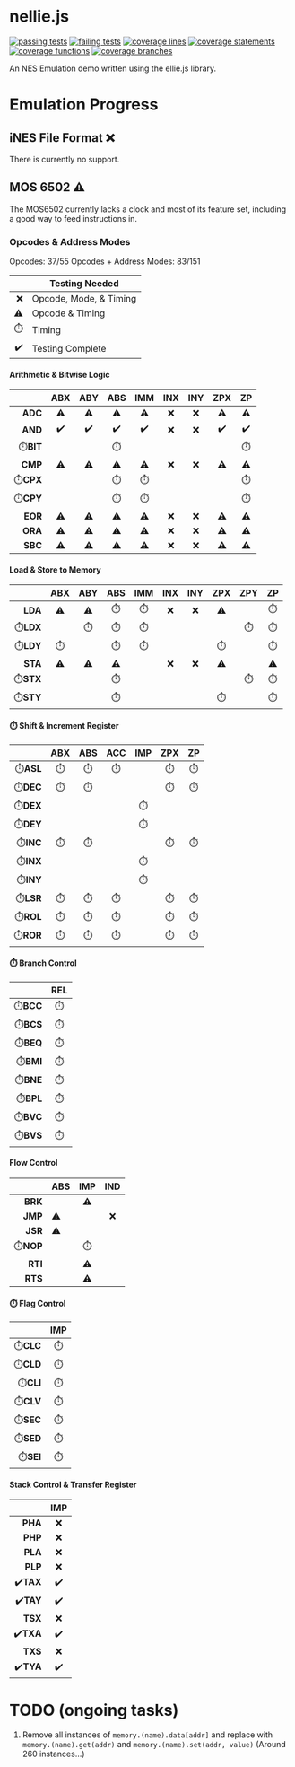# nellie.js
[![passing tests](https://img.shields.io/badge/dynamic/json?color=success&label=Tests&query=stats.passes&suffix=%20passing&url=https%3A%2F%2Fellieproject.github.io%2Fnellie.js%2Fcurrent%2Ftests%2Fresults.json&logo=github&logoColor=white)](https://ellieproject.github.io/nellie.js/current/tests/results.html)
[![failing tests](https://img.shields.io/badge/dynamic/json?color=critical&label=Tests&query=stats.failures&suffix=%20failing&url=https%3A%2F%2Fellieproject.github.io%2Fnellie.js%2Fcurrent%2Ftests%2Fresults.json&logo=github&logoColor=white)](https://ellieproject.github.io/nellie.js/current/tests/results.html)
[![coverage lines](https://img.shields.io/badge/dynamic/json?color=informational&label=Coverage&query=total.lines.pct&suffix=%25%20lines&url=https%3A%2F%2Fellieproject.github.io%2Fnellie.js%2Fcurrent%2Fcoverage%2Fcoverage-summary.json&logo=github&logoColor=white)](https://ellieproject.github.io/nellie.js/current/coverage)
[![coverage statements](https://img.shields.io/badge/dynamic/json?color=informational&label=Coverage&query=total.statements.pct&suffix=%25%20statements&url=https%3A%2F%2Fellieproject.github.io%2Fnellie.js%2Fcurrent%2Fcoverage%2Fcoverage-summary.json&logo=github&logoColor=white)](https://ellieproject.github.io/nellie.js/current/coverage)
[![coverage functions](https://img.shields.io/badge/dynamic/json?color=informational&label=Coverage&query=total.functions.pct&suffix=%25%20functions&url=https%3A%2F%2Fellieproject.github.io%2Fnellie.js%2Fcurrent%2Fcoverage%2Fcoverage-summary.json&logo=github&logoColor=white)](https://ellieproject.github.io/nellie.js/current/coverage)
[![coverage branches](https://img.shields.io/badge/dynamic/json?color=informational&label=Coverage&query=total.branches.pct&suffix=%25%20branches&url=https%3A%2F%2Fellieproject.github.io%2Fnellie.js%2Fcurrent%2Fcoverage%2Fcoverage-summary.json&logo=github&logoColor=white)](https://ellieproject.github.io/nellie.js/current/coverage)

An NES Emulation demo written using the ellie.js library.

# Emulation Progress

## iNES File Format ❌

There is currently no support.

## MOS 6502 ⚠️

The MOS6502 currently lacks a clock and most of its feature set, including a good way to feed instructions in.

### Opcodes & Address Modes

Opcodes: 37/55
Opcodes + Address Modes: 83/151

|    | Testing Needed         |
|---:|------------------------|
| ❌ | Opcode, Mode, & Timing |
| ⚠️ | Opcode & Timing        |
| ⏱️ | Timing                 |
| ✔️ | Testing Complete       |

#### Arithmetic & Bitwise Logic

|           | ABX | ABY | ABS | IMM | INX | INY | ZPX | ZP  |
|----------:|:---:|:---:|:---:|:---:|:---:|:---:|:---:|:---:|
|   **ADC** | ⚠️ |  ⚠️ | ⚠️  |  ⚠️ | ❌  | ❌  | ⚠️ | ⚠️  |
|   **AND** | ✔️ |  ✔️ | ✔️  |  ✔️ | ❌  | ❌  | ✔️ | ✔️  |
| ⏱️**BIT** |    |      | ⏱️  |     |     |     |     | ⏱️  |
|   **CMP** | ⚠️ |  ⚠️ | ⚠️  |  ⚠️ | ❌  | ❌  | ⚠️ | ⚠️  |
| ⏱️**CPX** |    |      | ⏱️  |  ⏱️ |     |     |     | ⏱️  |
| ⏱️**CPY** |    |      | ⏱️  |  ⏱️ |     |     |     | ⏱️  |
|   **EOR** | ⚠️ |  ⚠️ | ⚠️  |  ⚠️ | ❌  | ❌  | ⚠️ | ⚠️  |
|   **ORA** | ⚠️ |  ⚠️ | ⚠️  |  ⚠️ | ❌  | ❌  | ⚠️ | ⚠️  |
|   **SBC** | ⚠️ |  ⚠️ | ⚠️  |  ⚠️ | ❌  | ❌  | ⚠️ | ⚠️  |

#### Load & Store to Memory

|           | ABX | ABY | ABS | IMM | INX | INY | ZPX | ZPY | ZP  |
|----------:|:---:|:---:|:---:|:---:|:---:|:---:|:---:|:---:|:---:|
|   **LDA** | ⚠️  | ⚠️ |  ⏱️ |  ⏱️  | ❌ |  ❌ |  ⚠️ |     | ⏱️ |
| ⏱️**LDX** |     | ⏱️ |  ⏱️ |  ⏱️  |     |     |     |  ⏱️ | ⏱️ |
| ⏱️**LDY** | ⏱️  |    |  ⏱️ |  ⏱️  |     |     |  ⏱️ |     | ⏱️ |
|   **STA** | ⚠️  | ⚠️ | ⚠️ |      |  ❌ |  ❌ |  ⚠️ |     | ⚠️ |
| ⏱️**STX** |     |    |  ⏱️ |      |     |     |     |  ⏱️ | ⏱️ |
| ⏱️**STY** |     |    |  ⏱️ |      |     |     |  ⏱️ |     | ⏱️ |

#### ⏱️ Shift & Increment Register

|           | ABX | ABS | ACC | IMP | ZPX | ZP |
|----------:|:---:|:---:|:---:|:---:|:---:|:---:|
| ⏱️**ASL** |  ⏱️ | ⏱️  |  ⏱️ |     |  ⏱️ | ⏱️ |
| ⏱️**DEC** |  ⏱️ | ⏱️  |     |     |  ⏱️ | ⏱️ |
| ⏱️**DEX** |     |     |     |  ⏱️ |     |    |
| ⏱️**DEY** |     |     |     |  ⏱️ |     |    |
| ⏱️**INC** |  ⏱️ | ⏱️  |     |     |  ⏱️ | ⏱️ |
| ⏱️**INX** |     |     |     |  ⏱️ |     |    |
| ⏱️**INY** |     |     |     |  ⏱️ |     |    |
| ⏱️**LSR** |  ⏱️ | ⏱️  |  ⏱️ |     |  ⏱️ | ⏱️ |
| ⏱️**ROL** |  ⏱️ | ⏱️  |  ⏱️ |     |  ⏱️ | ⏱️ |
| ⏱️**ROR** |  ⏱️ | ⏱️  |  ⏱️ |     |  ⏱️ | ⏱️ |

#### ⏱️ Branch Control

|           | REL |
|----------:|:---:|
| ⏱️**BCC** |  ⏱️ |
| ⏱️**BCS** |  ⏱️ |
| ⏱️**BEQ** |  ⏱️ |
| ⏱️**BMI** |  ⏱️ |
| ⏱️**BNE** |  ⏱️ |
| ⏱️**BPL** |  ⏱️ |
| ⏱️**BVC** |  ⏱️ |
| ⏱️**BVS** |  ⏱️ |

#### Flow Control

|           | ABS | IMP | IND |
|----------:|-----|:---:|:---:|
|   **BRK** |     |  ⚠️ |     |
|   **JMP** |  ⚠️ |     |  ❌ |
|   **JSR** |  ⚠️ |     |     |
| ⏱️**NOP** |     |  ⏱️ |     |
|   **RTI** |     |  ⚠️ |     |
|   **RTS** |     |  ⚠️ |     |

#### ⏱️ Flag Control

|           | IMP |
|----------:|:---:|
| ⏱️**CLC** | ⏱️ |
| ⏱️**CLD** | ⏱️ |
| ⏱️**CLI** | ⏱️ |
| ⏱️**CLV** | ⏱️ |
| ⏱️**SEC** | ⏱️ |
| ⏱️**SED** | ⏱️ |
| ⏱️**SEI** | ⏱️ |

#### Stack Control & Transfer Register

|           | IMP |
|----------:|:---:|
|   **PHA** | ❌ |
|   **PHP** | ❌ |
|   **PLA** | ❌ |
|   **PLP** | ❌ |
| ✔️**TAX** | ✔️ |
| ✔️**TAY** | ✔️ |
|   **TSX** | ❌ |
| ✔️**TXA** | ✔️ |
|   **TXS** | ❌ |
| ✔️**TYA** | ✔️ |

# TODO (ongoing tasks)

1. Remove all instances of `memory.(name).data[addr]` and replace with `memory.(name).get(addr)` and `memory.(name).set(addr, value)` (Around 260 instances...)
